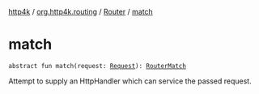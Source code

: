 [http4k](../../index.md) / [org.http4k.routing](../index.md) / [Router](index.md) / [match](./match.md)

# match

`abstract fun match(request: `[`Request`](../../org.http4k.core/-request/index.md)`): `[`RouterMatch`](../-router-match/index.md)

Attempt to supply an HttpHandler which can service the passed request.

